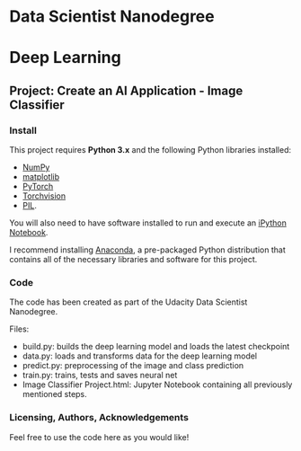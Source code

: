 # Data Scientist Nanodegree
# Deep Learning
## Project: Create an AI Application - Image Classifier

### Install

This project requires **Python 3.x** and the following Python libraries installed:

- [NumPy](http://www.numpy.org/)
- [matplotlib](http://matplotlib.org/)
- [PyTorch](http://pytorch.org/)
- [Torchvision](http://pytorch.org/)
- [PIL](http://pillow.readthedocs.io/en/stable/).

You will also need to have software installed to run and execute an [iPython Notebook](http://ipython.org/notebook.html).

I recommend installing [Anaconda](https://www.continuum.io/downloads), a pre-packaged Python distribution that contains all of the necessary libraries and software for this project.

### Code

The code has been created as part of the Udacity Data Scientist Nanodegree.

Files:
- build.py: builds the deep learning model and loads the latest checkpoint
- data.py: loads and transforms data for the deep learning model
- predict.py: preprocessing of the image and class prediction
- train.py: trains, tests and saves neural net
- Image Classifier Project.html: Jupyter Notebook containing all previously mentioned steps.

### Licensing, Authors, Acknowledgements<a name="licensing"></a>

Feel free to use the code here as you would like!
